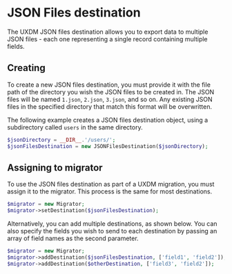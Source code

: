 # JSON Files destination

The UXDM JSON files destination allows you to export data to multiple JSON files - each one representing a single record containing multiple fields.

## Creating

To create a new JSON files destination, you must provide it with the file path of the directory you wish the JSON files to be created in. 
The JSON files will be named `1.json`, `2.json`, `3.json`, and so on. Any existing JSON files in the specified directory that match this format will 
be overwritten.

The following example creates a JSON files destination object, using a subdirectory called `users` in the same directory.

```php
$jsonDirectory = __DIR__.'/users/';
$jsonFilesDestination = new JSONFilesDestination($jsonDirectory);
```

## Assigning to migrator

To use the JSON files destination as part of a UXDM migration, you must assign it to the migrator. This process is the same for most destinations.

```php
$migrator = new Migrator;
$migrator->setDestination($jsonFilesDestination);
```

Alternatively, you can add multiple destinations, as shown below. You can also specify the fields you wish to send to each destination by 
passing an array of field names as the second parameter.

```php
$migrator = new Migrator;
$migrator->addDestination($jsonFilesDestination, ['field1', 'field2']);
$migrator->addDestination($otherDestination, ['field3', 'field2']);
```